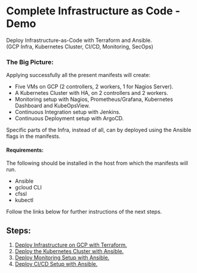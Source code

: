 # Complete Infrastructure as Code - Demo

Deploy Infrastructure-as-Code with Terraform and Ansible.  
(GCP Infra, Kubernetes Cluster, CI/CD, Monitoring, SecOps)

### The Big Picture:  
Applying successfully all the present manifests will create:
- Five VMs on GCP (2 controllers, 2 workers, 1 for Nagios Server).
- A Kubernetes Cluster with HA, on 2 controllers and 2 workers.
- Monitoring setup with Nagios, Prometheus/Grafana, Kubernetes Dashboard and KubeOpsView.
- Continuous Integration setup with Jenkins.
- Continuous Deployment setup with ArgoCD.

Specific parts of the Infra, instead of all, can by deployed using the Ansible flags in the manifests.

#### Requirements:
The following should be installed in the host from which the manifests will run.
- Ansible
- gcloud CLI
- cfssl
- kubectl

Follow the links below for further instructions of the next steps.

## Steps:

01. [Deploy Infrastructure on GCP with Terraform.](https://github.com/xvag/instavote-infra/tree/main/gcp)
02. [Deploy the Kubernetes Cluster with Ansible.](https://github.com/xvag/instavote-infra/tree/main/cluster)
03. [Deploy Monitoring Setup with Ansible.](https://github.com/xvag/instavote-infra/tree/main/monitoring)
04. [Deploy CI/CD Setup with Ansible.](https://github.com/xvag/instavote-infra/tree/main/cicd)

